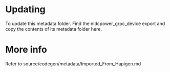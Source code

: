 # Updating

To update this metadata folder. Find the nidcpower_grpc_device export and copy the contents of its metadata folder here.

# More info

Refer to source/codegen/metadata/Imported_From_Hapigen.md

